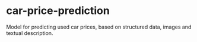 # car-price-prediction
Model for predicting used car prices, based on structured data, images and textual description.
